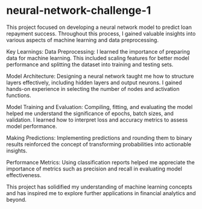 # neural-network-challenge-1

This project focused on developing a neural network model to predict loan repayment success. Throughout this process, I gained valuable insights into various aspects of machine learning and data preprocessing.

Key Learnings:
Data Preprocessing: I learned the importance of preparing data for machine learning. This included scaling features for better model performance and splitting the dataset into training and testing sets.

Model Architecture: Designing a neural network taught me how to structure layers effectively, including hidden layers and output neurons. I gained hands-on experience in selecting the number of nodes and activation functions.

Model Training and Evaluation: Compiling, fitting, and evaluating the model helped me understand the significance of epochs, batch sizes, and validation. I learned how to interpret loss and accuracy metrics to assess model performance.

Making Predictions: Implementing predictions and rounding them to binary results reinforced the concept of transforming probabilities into actionable insights.

Performance Metrics: Using classification reports helped me appreciate the importance of metrics such as precision and recall in evaluating model effectiveness.

This project has solidified my understanding of machine learning concepts and has inspired me to explore further applications in financial analytics and beyond.
